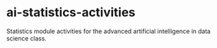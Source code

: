 # ai-statistics-activities
Statistics module activities for the advanced artificial intelligence in data science class.

